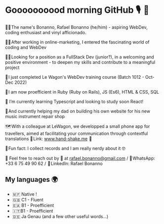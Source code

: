 # Goooooooood morning GitHub 🎙️  👋

🤵‍♂️ The name's Bonanno, Rafael Bonanno (he/him) - aspiring WebDev, coding enthusiast and vinyl afficionado.

🧑‍💻 After working in online-marketing, I entered the fascinating world of coding and WebDev

🕵️‍♂️ Looking for a position as a FullStack Dev (junior?), in a welcoming and positive environment - to deepen my skills and contribute to a meaningful project

🚀 I just completed Le Wagon's WebDev training course (Batch 1012 - Oct-Dec 2022)

📖 I am now proefficient in Ruby (Ruby on Rails), JS (Es6), HTML & CSS, SQL 

🌱 I’m currently learning Typescript and looking to study soon React!

🎷 And currently helping my dad on building his own website for his new music instrument repair shop

🗺️ With a colleague at LeWagon, we developped a small phone app for travellers, aimed at facilitating your communication through contextful translations
🤝 Link: www.hand-shake.me  🤝 


🤡 Fun fact: I collect records and I am really nerdy about it 🤓 


💬 Feel free to reach out by 📨 at rafael.bonanno@gmail.com / 📱 WhatsApp: +33 6 75 49 90 62 /  🗿 LinkedIn: Rafael Bonanno


## My languages 🌍 

* 🇲🇫 Native !
* 🇬🇧 C1 - Fluent 
* 🇪🇦 B1 - Proefficient
* 🇮🇹 B1 - Proefficient
* 🇩🇪 Ja Genau (and a few other useful words...)
